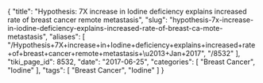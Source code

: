 {
    "title": "Hypothesis: 7X increase in Iodine deficiency explains increased rate of breast cancer remote metastasis",
    "slug": "hypothesis-7x-increase-in-iodine-deficiency-explains-increased-rate-of-breast-ca-mote-metastasis",
    "aliases": [
        "/Hypothesis+7X+increase+in+Iodine+deficiency+explains+increased+rate+of+breast+cancer+remote+metastasis+\u2013+Jan+2017",
        "/8532"
    ],
    "tiki_page_id": 8532,
    "date": "2017-06-25",
    "categories": [
        "Breast Cancer",
        "Iodine"
    ],
    "tags": [
        "Breast Cancer",
        "Iodine"
    ]
}
